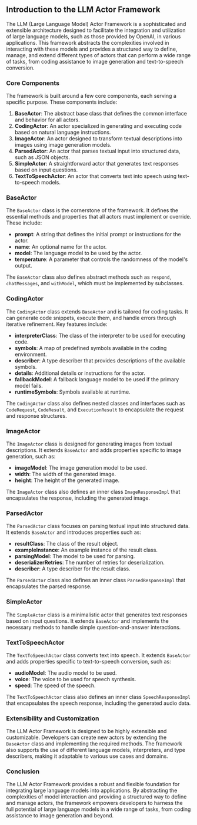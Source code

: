 ## Introduction to the LLM Actor Framework

The LLM (Large Language Model) Actor Framework is a sophisticated and extensible architecture designed to facilitate the
integration and utilization of large language models, such as those provided by OpenAI, in various applications. This
framework abstracts the complexities involved in interacting with these models and provides a structured way to define,
manage, and extend different types of actors that can perform a wide range of tasks, from coding assistance to image
generation and text-to-speech conversion.

### Core Components

The framework is built around a few core components, each serving a specific purpose. These components include:

1. **BaseActor**: The abstract base class that defines the common interface and behavior for all actors.
2. **CodingActor**: An actor specialized in generating and executing code based on natural language instructions.
3. **ImageActor**: An actor designed to transform textual descriptions into images using image generation models.
4. **ParsedActor**: An actor that parses textual input into structured data, such as JSON objects.
5. **SimpleActor**: A straightforward actor that generates text responses based on input questions.
6. **TextToSpeechActor**: An actor that converts text into speech using text-to-speech models.

### BaseActor

The `BaseActor` class is the cornerstone of the framework. It defines the essential methods and properties that all
actors must implement or override. These include:

- **prompt**: A string that defines the initial prompt or instructions for the actor.
- **name**: An optional name for the actor.
- **model**: The language model to be used by the actor.
- **temperature**: A parameter that controls the randomness of the model's output.

The `BaseActor` class also defines abstract methods such as `respond`, `chatMessages`, and `withModel`, which must be
implemented by subclasses.

### CodingActor

The `CodingActor` class extends `BaseActor` and is tailored for coding tasks. It can generate code snippets, execute
them, and handle errors through iterative refinement. Key features include:

- **interpreterClass**: The class of the interpreter to be used for executing code.
- **symbols**: A map of predefined symbols available in the coding environment.
- **describer**: A type describer that provides descriptions of the available symbols.
- **details**: Additional details or instructions for the actor.
- **fallbackModel**: A fallback language model to be used if the primary model fails.
- **runtimeSymbols**: Symbols available at runtime.

The `CodingActor` class also defines nested classes and interfaces such as `CodeRequest`, `CodeResult`,
and `ExecutionResult` to encapsulate the request and response structures.

### ImageActor

The `ImageActor` class is designed for generating images from textual descriptions. It extends `BaseActor` and adds
properties specific to image generation, such as:

- **imageModel**: The image generation model to be used.
- **width**: The width of the generated image.
- **height**: The height of the generated image.

The `ImageActor` class also defines an inner class `ImageResponseImpl` that encapsulates the response, including the
generated image.

### ParsedActor

The `ParsedActor` class focuses on parsing textual input into structured data. It extends `BaseActor` and introduces
properties such as:

- **resultClass**: The class of the result object.
- **exampleInstance**: An example instance of the result class.
- **parsingModel**: The model to be used for parsing.
- **deserializerRetries**: The number of retries for deserialization.
- **describer**: A type describer for the result class.

The `ParsedActor` class also defines an inner class `ParsedResponseImpl` that encapsulates the parsed response.

### SimpleActor

The `SimpleActor` class is a minimalistic actor that generates text responses based on input questions. It
extends `BaseActor` and implements the necessary methods to handle simple question-and-answer interactions.

### TextToSpeechActor

The `TextToSpeechActor` class converts text into speech. It extends `BaseActor` and adds properties specific to
text-to-speech conversion, such as:

- **audioModel**: The audio model to be used.
- **voice**: The voice to be used for speech synthesis.
- **speed**: The speed of the speech.

The `TextToSpeechActor` class also defines an inner class `SpeechResponseImpl` that encapsulates the speech response,
including the generated audio data.

### Extensibility and Customization

The LLM Actor Framework is designed to be highly extensible and customizable. Developers can create new actors by
extending the `BaseActor` class and implementing the required methods. The framework also supports the use of different
language models, interpreters, and type describers, making it adaptable to various use cases and domains.

### Conclusion

The LLM Actor Framework provides a robust and flexible foundation for integrating large language models into
applications. By abstracting the complexities of model interaction and providing a structured way to define and manage
actors, the framework empowers developers to harness the full potential of large language models in a wide range of
tasks, from coding assistance to image generation and beyond.